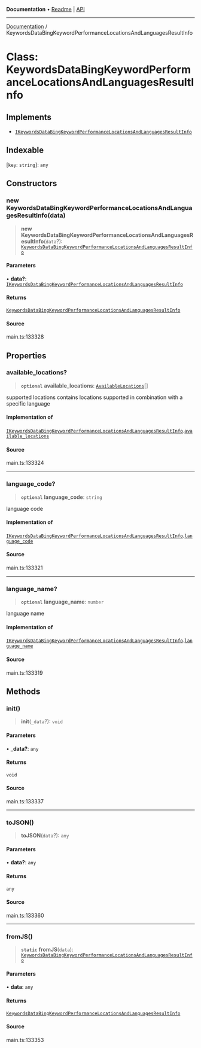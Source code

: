 **Documentation** • [Readme](../README.md) \| [API](../globals.md)

***

[Documentation](../README.md) / KeywordsDataBingKeywordPerformanceLocationsAndLanguagesResultInfo

# Class: KeywordsDataBingKeywordPerformanceLocationsAndLanguagesResultInfo

## Implements

- [`IKeywordsDataBingKeywordPerformanceLocationsAndLanguagesResultInfo`](../interfaces/IKeywordsDataBingKeywordPerformanceLocationsAndLanguagesResultInfo.md)

## Indexable

 \[`key`: `string`\]: `any`

## Constructors

### new KeywordsDataBingKeywordPerformanceLocationsAndLanguagesResultInfo(data)

> **new KeywordsDataBingKeywordPerformanceLocationsAndLanguagesResultInfo**(`data`?): [`KeywordsDataBingKeywordPerformanceLocationsAndLanguagesResultInfo`](KeywordsDataBingKeywordPerformanceLocationsAndLanguagesResultInfo.md)

#### Parameters

• **data?**: [`IKeywordsDataBingKeywordPerformanceLocationsAndLanguagesResultInfo`](../interfaces/IKeywordsDataBingKeywordPerformanceLocationsAndLanguagesResultInfo.md)

#### Returns

[`KeywordsDataBingKeywordPerformanceLocationsAndLanguagesResultInfo`](KeywordsDataBingKeywordPerformanceLocationsAndLanguagesResultInfo.md)

#### Source

main.ts:133328

## Properties

### available\_locations?

> **`optional`** **available\_locations**: [`AvailableLocations`](AvailableLocations.md)[]

supported locations
contains locations supported in combination with a specific language

#### Implementation of

[`IKeywordsDataBingKeywordPerformanceLocationsAndLanguagesResultInfo`](../interfaces/IKeywordsDataBingKeywordPerformanceLocationsAndLanguagesResultInfo.md).[`available_locations`](../interfaces/IKeywordsDataBingKeywordPerformanceLocationsAndLanguagesResultInfo.md#available_locations)

#### Source

main.ts:133324

***

### language\_code?

> **`optional`** **language\_code**: `string`

language code

#### Implementation of

[`IKeywordsDataBingKeywordPerformanceLocationsAndLanguagesResultInfo`](../interfaces/IKeywordsDataBingKeywordPerformanceLocationsAndLanguagesResultInfo.md).[`language_code`](../interfaces/IKeywordsDataBingKeywordPerformanceLocationsAndLanguagesResultInfo.md#language_code)

#### Source

main.ts:133321

***

### language\_name?

> **`optional`** **language\_name**: `number`

language name

#### Implementation of

[`IKeywordsDataBingKeywordPerformanceLocationsAndLanguagesResultInfo`](../interfaces/IKeywordsDataBingKeywordPerformanceLocationsAndLanguagesResultInfo.md).[`language_name`](../interfaces/IKeywordsDataBingKeywordPerformanceLocationsAndLanguagesResultInfo.md#language_name)

#### Source

main.ts:133319

## Methods

### init()

> **init**(`_data`?): `void`

#### Parameters

• **\_data?**: `any`

#### Returns

`void`

#### Source

main.ts:133337

***

### toJSON()

> **toJSON**(`data`?): `any`

#### Parameters

• **data?**: `any`

#### Returns

`any`

#### Source

main.ts:133360

***

### fromJS()

> **`static`** **fromJS**(`data`): [`KeywordsDataBingKeywordPerformanceLocationsAndLanguagesResultInfo`](KeywordsDataBingKeywordPerformanceLocationsAndLanguagesResultInfo.md)

#### Parameters

• **data**: `any`

#### Returns

[`KeywordsDataBingKeywordPerformanceLocationsAndLanguagesResultInfo`](KeywordsDataBingKeywordPerformanceLocationsAndLanguagesResultInfo.md)

#### Source

main.ts:133353
